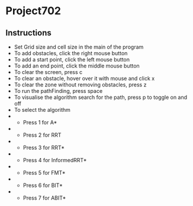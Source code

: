 # Project702
## Instructions

- Set Grid size and cell size in the main of the program
- To add obstacles, click the right mouse button
- To add a start point, click the left mouse button
- To add an end point, click the middle mouse button
- To clear the screen, press c
- To clear an obstacle, hover over it with mouse and click x
- To clear the zone without removing obstacles, press z
- To run the pathFinding, press space
- To visualise the algorithm search for the path, press p to toggle on and off
- To select the algorithm
- - Press 1 for A*
- - Press 2 for RRT
- - Press 3 for RRT*
- - Press 4 for InformedRRT*
- - Press 5 for FMT*
- - Press 6 for BIT*
- - Press 7 for ABIT*
